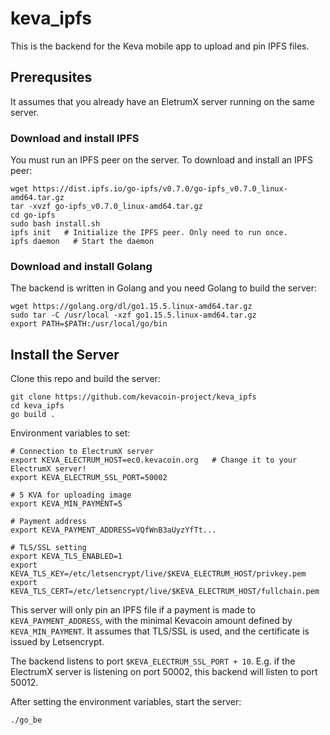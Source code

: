 # keva_ipfs

This is the backend for the Keva mobile app to upload and pin IPFS files.

## Prerequsites

It assumes that you already have an EletrumX server running on the same server.

### Download and install IPFS

You must run an IPFS peer on the server. To download and install an IPFS peer:

```
wget https://dist.ipfs.io/go-ipfs/v0.7.0/go-ipfs_v0.7.0_linux-amd64.tar.gz
tar -xvzf go-ipfs_v0.7.0_linux-amd64.tar.gz
cd go-ipfs
sudo bash install.sh
ipfs init   # Initialize the IPFS peer. Only need to run once.
ipfs daemon   # Start the daemon
```

### Download and install Golang

The backend is written in Golang and you need Golang to build the server:

```
wget https://golang.org/dl/go1.15.5.linux-amd64.tar.gz
sudo tar -C /usr/local -xzf go1.15.5.linux-amd64.tar.gz
export PATH=$PATH:/usr/local/go/bin
```

## Install the Server

Clone this repo and build the server:

```
git clone https://github.com/kevacoin-project/keva_ipfs
cd keva_ipfs
go build .
```

Environment variables to set:

```
# Connection to ElectrumX server
export KEVA_ELECTRUM_HOST=ec0.kevacoin.org   # Change it to your ElectrumX server!
export KEVA_ELECTRUM_SSL_PORT=50002

# 5 KVA for uploading image
export KEVA_MIN_PAYMENT=5

# Payment address
export KEVA_PAYMENT_ADDRESS=VQfWnB3aUyzYfTt...

# TLS/SSL setting
export KEVA_TLS_ENABLED=1
export KEVA_TLS_KEY=/etc/letsencrypt/live/$KEVA_ELECTRUM_HOST/privkey.pem
export KEVA_TLS_CERT=/etc/letsencrypt/live/$KEVA_ELECTRUM_HOST/fullchain.pem
```

This server will only pin an IPFS file if a payment is made to `KEVA_PAYMENT_ADDRESS`, with the minimal Kevacoin amount defined by `KEVA_MIN_PAYMENT`. It assumes that TLS/SSL is used, and the certificate is issued by Letsencrypt.

The backend listens to port `$KEVA_ELECTRUM_SSL_PORT + 10`. E.g. if the ElectrumX server is listening on port 50002, this backend will listen to port 50012.

After setting the environment variables, start the server:

```
./go_be
```

